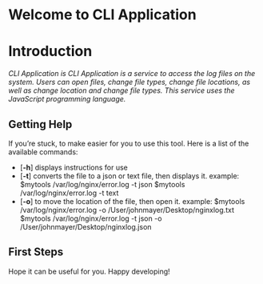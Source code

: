 # Welcome to CLI Application

# Introduction
_CLI Application is CLI Application is a service to access the log files on the system. Users can open files, change file types, change file locations, as well as change location and change file types. This service uses the JavaScript programming language._

## Getting Help

If you’re stuck, to make easier for you to use this tool.
Here is a list of the available commands:
* [**-h**] displays instructions for use
* [**-t**] converts the file to a json or text file, then displays it.
            example: $mytools /var/log/nginx/error.log -t json
                     $mytools /var/log/nginx/error.log -t text
* [**-o**] to move the location of the file, then open it.
            example: $mytools /var/log/nginx/error.log -o /User/johnmayer/Desktop/nginxlog.txt
                     $mytools /var/log/nginx/error.log -t json -o /User/johnmayer/Desktop/nginxlog.json

## First Steps

Hope it can be useful for you.
Happy developing!
